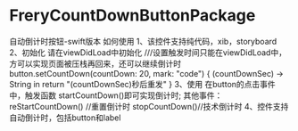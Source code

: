 # FreryCountDownButtonPackage

自动倒计时按钮-swift版本
如何使用
1、该控件支持纯代码，xib，storyboard
2、初始化
    请在viewDidLoad中初始化
///设置触发时间只能在viewDidLoad中，方可以实现页面被压栈再回来，还可以继续倒计时
    button.setCountDown(countDown: 20, mark: "code") { (countDownSec) -> String in
        return "\(countDownSec)秒后重发"
    }
3、使用
        在button的点击事件中，触发函数
        startCountDown()即可实现倒计时;
        其他事件：
         reStartCountDown() //重置倒计时
         stopCountDown()//技术倒计时
4、控件支持自动倒计时，包括button和label

